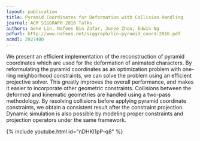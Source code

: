 ```yaml
---
layout: publication
title: Pyramid Coordinates for Deformation with Collision Handling
journal: ACM SIGGRAPH 2016 Talks
authors: Gene Lin, Nafees Bin Zafar, Junze Zhou, Edwin Ng
pdfurl: http://www.nafees.net/siggraph/lin-pyramid_coord-2016.pdf
acmdl: 2927400
---
```


We present an efficient implementation of the reconstruction of pyramid
coordinates which are used for the deformation of animated characters. By
reformulating the pyramid coordinates as an optimization problem with one-ring
neighborhood constraints, we can solve the problem using an efficient projective
solver. This greatly improves the overall performance, and makes it easier to
incorporate other geometric constraints. Collisions between the deformed and
kinematic geometries are handled using a two-pass methodology. By resolving
collisions before applying pyramid coordinate constraints, we obtain a
consistent result after the constraint projection. Dynamic simulation is also
possible by modeling proper constraints and projection operators under the same
framework.

{% include youtube.html id="nDHKl1pP-q8" %}